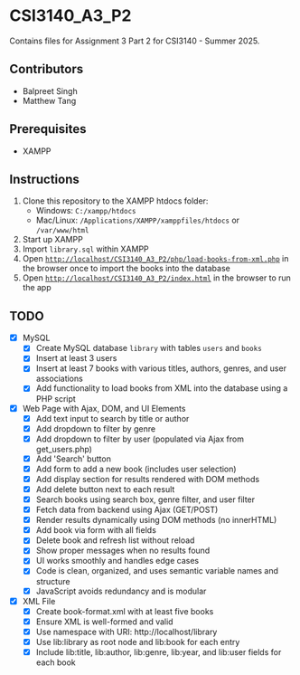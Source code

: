 # CSI3140_A3_P2

Contains files for Assignment 3 Part 2 for CSI3140 - Summer 2025. 

## Contributors

- Balpreet Singh
- Matthew Tang

## Prerequisites

- XAMPP

## Instructions

1. Clone this repository to the XAMPP htdocs folder:
    - Windows: `C:/xampp/htdocs`
    - Mac/Linux: `/Applications/XAMPP/xamppfiles/htdocs` or `/var/www/html`
2. Start up XAMPP
3. Import `library.sql` within XAMPP
3. Open [`http://localhost/CSI3140_A3_P2/php/load-books-from-xml.php`](http://localhost/CSI3140_A3_P2/php/load-books-from-xml.php) in the browser once to import the books into the database
4. Open [`http://localhost/CSI3140_A3_P2/index.html`](http://localhost/CSI3140_A3_P2/index.html) in the browser to run the app

## TODO

- [x] MySQL
    - [x] Create MySQL database `library` with tables `users` and `books`
    - [x] Insert at least 3 users
    - [x] Insert at least 7 books with various titles, authors, genres, and user associations
    - [x] Add functionality to load books from XML into the database using a PHP script

- [x] Web Page with Ajax, DOM, and UI Elements
    - [x] Add text input to search by title or author
    - [x] Add dropdown to filter by genre
    - [x] Add dropdown to filter by user (populated via Ajax from get_users.php)
    - [x] Add 'Search' button
    - [x] Add form to add a new book (includes user selection)
    - [x] Add display section for results rendered with DOM methods
    - [x] Add delete button next to each result
    - [x] Search books using search box, genre filter, and user filter
    - [x] Fetch data from backend using Ajax (GET/POST)
    - [x] Render results dynamically using DOM methods (no innerHTML)
    - [x] Add book via form with all fields
    - [x] Delete book and refresh list without reload
    - [x] Show proper messages when no results found
    - [x] UI works smoothly and handles edge cases
    - [x] Code is clean, organized, and uses semantic variable names and structure
    - [x] JavaScript avoids redundancy and is modular

- [x] XML File
    - [x] Create book-format.xml with at least five books
    - [x] Ensure XML is well-formed and valid
    - [x] Use namespace with URI: http://localhost/library
    - [x] Use lib:library as root node and lib:book for each entry
    - [x] Include lib:title, lib:author, lib:genre, lib:year, and lib:user fields for each book